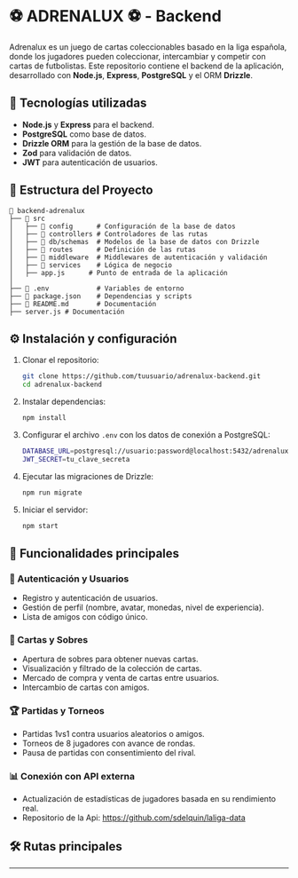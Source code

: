 # ⚽️ ADRENALUX ⚽️ - Backend 


Adrenalux es un juego de cartas coleccionables basado en la liga española, donde los jugadores pueden coleccionar, intercambiar y competir con cartas de futbolistas. Este repositorio contiene el backend de la aplicación, desarrollado con **Node.js**, **Express**, **PostgreSQL** y el ORM **Drizzle**.

## 🚀 Tecnologías utilizadas

- **Node.js** y **Express** para el backend.
- **PostgreSQL** como base de datos.
- **Drizzle ORM** para la gestión de la base de datos.
- **Zod** para validación de datos.
- **JWT** para autenticación de usuarios.

## 📂 Estructura del Proyecto

```
📁 backend-adrenalux
├── 📁 src
│   ├── 📁 config      # Configuración de la base de datos
│   ├── 📁 controllers # Controladores de las rutas
│   ├── 📁 db/schemas  # Modelos de la base de datos con Drizzle
│   ├── 📁 routes      # Definición de las rutas
│   ├── 📁 middleware  # Middlewares de autenticación y validación
│   ├── 📁 services    # Lógica de negocio
│   ├── app.js      # Punto de entrada de la aplicación
│
├── 📄 .env            # Variables de entorno
├── 📄 package.json    # Dependencias y scripts
├── 📄 README.md       # Documentación
├── server.js # Documentación
```

## ⚙️ Instalación y configuración

1. Clonar el repositorio:
   ```sh
   git clone https://github.com/tuusuario/adrenalux-backend.git
   cd adrenalux-backend
   ```

2. Instalar dependencias:
   ```sh
   npm install
   ```

3. Configurar el archivo `.env` con los datos de conexión a PostgreSQL:
   ```sh
   DATABASE_URL=postgresql://usuario:password@localhost:5432/adrenalux
   JWT_SECRET=tu_clave_secreta
   ```

4. Ejecutar las migraciones de Drizzle:
   ```sh
   npm run migrate
   ```

5. Iniciar el servidor:
   ```sh
   npm start
   ```

## 📌 Funcionalidades principales

### 🔐 Autenticación y Usuarios
- Registro y autenticación de usuarios.
- Gestión de perfil (nombre, avatar, monedas, nivel de experiencia).
- Lista de amigos con código único.

### 🎴 Cartas y Sobres
- Apertura de sobres para obtener nuevas cartas.
- Visualización y filtrado de la colección de cartas.
- Mercado de compra y venta de cartas entre usuarios.
- Intercambio de cartas con amigos.

### 🏆 Partidas y Torneos
- Partidas 1vs1 contra usuarios aleatorios o amigos.
- Torneos de 8 jugadores con avance de rondas.
- Pausa de partidas con consentimiento del rival.

### 📊 Conexión con API externa
- Actualización de estadísticas de jugadores basada en su rendimiento real.
- Repositorio de la Api: https://github.com/sdelquin/laliga-data

## 🛠️ Rutas principales


---


